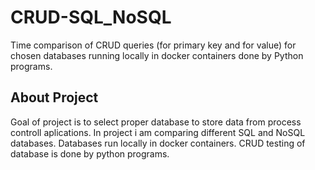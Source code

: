 # CRUD-SQL_NoSQL

Time comparison of CRUD queries (for primary key and for value) for chosen databases running locally in docker containers done by Python programs.

## About Project

Goal of project is to select proper database to store data from process controll aplications. In project i am comparing different SQL and NoSQL databases. Databases run locally in docker containers. CRUD testing of database is done by python programs.
